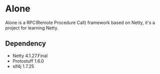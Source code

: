 # Alone

Alone is a RPC(Remote Procedure Call) framework based on Netty, it's a project for learning Netty.

## Dependency

- Netty 4.1.27.Final
- Protostuff 1.6.0
- slf4j 1.7.25